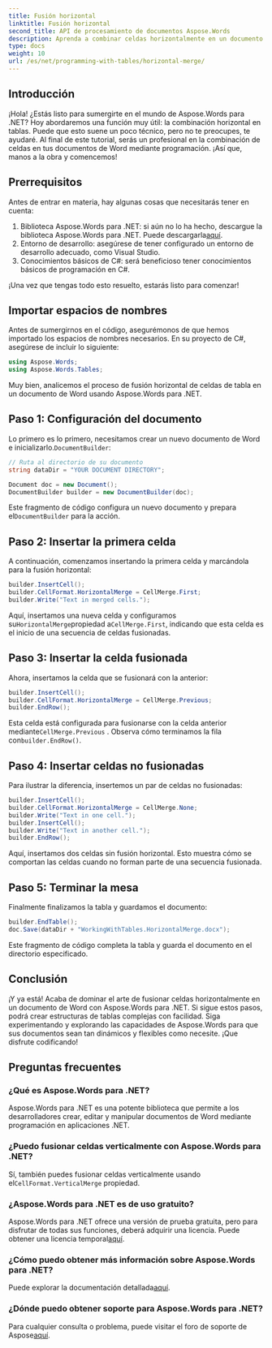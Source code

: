 ```yaml
---
title: Fusión horizontal
linktitle: Fusión horizontal
second_title: API de procesamiento de documentos Aspose.Words
description: Aprenda a combinar celdas horizontalmente en un documento de Word usando Aspose.Words para .NET con este tutorial detallado paso a paso.
type: docs
weight: 10
url: /es/net/programming-with-tables/horizontal-merge/
---
```

## Introducción

¡Hola! ¿Estás listo para sumergirte en el mundo de Aspose.Words para .NET? Hoy abordaremos una función muy útil: la combinación horizontal en tablas. Puede que esto suene un poco técnico, pero no te preocupes, te ayudaré. Al final de este tutorial, serás un profesional en la combinación de celdas en tus documentos de Word mediante programación. ¡Así que, manos a la obra y comencemos!

## Prerrequisitos

Antes de entrar en materia, hay algunas cosas que necesitarás tener en cuenta:

1. Biblioteca Aspose.Words para .NET: si aún no lo ha hecho, descargue la biblioteca Aspose.Words para .NET. Puede descargarla[aquí](https://releases.aspose.com/words/net/).
2. Entorno de desarrollo: asegúrese de tener configurado un entorno de desarrollo adecuado, como Visual Studio.
3. Conocimientos básicos de C#: será beneficioso tener conocimientos básicos de programación en C#.

¡Una vez que tengas todo esto resuelto, estarás listo para comenzar!

## Importar espacios de nombres

Antes de sumergirnos en el código, asegurémonos de que hemos importado los espacios de nombres necesarios. En su proyecto de C#, asegúrese de incluir lo siguiente:

```csharp
using Aspose.Words;
using Aspose.Words.Tables;
```

Muy bien, analicemos el proceso de fusión horizontal de celdas de tabla en un documento de Word usando Aspose.Words para .NET.

## Paso 1: Configuración del documento

 Lo primero es lo primero, necesitamos crear un nuevo documento de Word e inicializarlo.`DocumentBuilder`:

```csharp
// Ruta al directorio de su documento
string dataDir = "YOUR DOCUMENT DIRECTORY";

Document doc = new Document();
DocumentBuilder builder = new DocumentBuilder(doc);
```

 Este fragmento de código configura un nuevo documento y prepara el`DocumentBuilder` para la acción.

## Paso 2: Insertar la primera celda

A continuación, comenzamos insertando la primera celda y marcándola para la fusión horizontal:

```csharp
builder.InsertCell();
builder.CellFormat.HorizontalMerge = CellMerge.First;
builder.Write("Text in merged cells.");
```

 Aquí, insertamos una nueva celda y configuramos su`HorizontalMerge`propiedad a`CellMerge.First`, indicando que esta celda es el inicio de una secuencia de celdas fusionadas.

## Paso 3: Insertar la celda fusionada

Ahora, insertamos la celda que se fusionará con la anterior:

```csharp
builder.InsertCell();
builder.CellFormat.HorizontalMerge = CellMerge.Previous;
builder.EndRow();
```

 Esta celda está configurada para fusionarse con la celda anterior mediante`CellMerge.Previous` . Observa cómo terminamos la fila con`builder.EndRow()`.

## Paso 4: Insertar celdas no fusionadas

Para ilustrar la diferencia, insertemos un par de celdas no fusionadas:

```csharp
builder.InsertCell();
builder.CellFormat.HorizontalMerge = CellMerge.None;
builder.Write("Text in one cell.");
builder.InsertCell();
builder.Write("Text in another cell.");
builder.EndRow();
```

Aquí, insertamos dos celdas sin fusión horizontal. Esto muestra cómo se comportan las celdas cuando no forman parte de una secuencia fusionada.

## Paso 5: Terminar la mesa

Finalmente finalizamos la tabla y guardamos el documento:

```csharp
builder.EndTable();
doc.Save(dataDir + "WorkingWithTables.HorizontalMerge.docx");
```

Este fragmento de código completa la tabla y guarda el documento en el directorio especificado.

## Conclusión

¡Y ya está! Acaba de dominar el arte de fusionar celdas horizontalmente en un documento de Word con Aspose.Words para .NET. Si sigue estos pasos, podrá crear estructuras de tablas complejas con facilidad. Siga experimentando y explorando las capacidades de Aspose.Words para que sus documentos sean tan dinámicos y flexibles como necesite. ¡Que disfrute codificando!

## Preguntas frecuentes

### ¿Qué es Aspose.Words para .NET?
Aspose.Words para .NET es una potente biblioteca que permite a los desarrolladores crear, editar y manipular documentos de Word mediante programación en aplicaciones .NET.

### ¿Puedo fusionar celdas verticalmente con Aspose.Words para .NET?
 Sí, también puedes fusionar celdas verticalmente usando el`CellFormat.VerticalMerge` propiedad.

### ¿Aspose.Words para .NET es de uso gratuito?
 Aspose.Words para .NET ofrece una versión de prueba gratuita, pero para disfrutar de todas sus funciones, deberá adquirir una licencia. Puede obtener una licencia temporal[aquí](https://purchase.aspose.com/temporary-license/).

### ¿Cómo puedo obtener más información sobre Aspose.Words para .NET?
 Puede explorar la documentación detallada[aquí](https://reference.aspose.com/words/net/).

### ¿Dónde puedo obtener soporte para Aspose.Words para .NET?
 Para cualquier consulta o problema, puede visitar el foro de soporte de Aspose[aquí](https://forum.aspose.com/c/words/8).